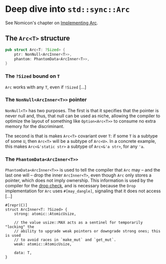 # Deep dive into `std::sync::Arc`

See Nomicon's chapter on [Implementing Arc].

[Implementing Arc]: https://doc.rust-lang.org/nomicon/arc.html
[drop check]: missing

## The `Arc<T>` structure

```rust
pub struct Arc<T: ?Sized> {
    ptr: NonNull<ArcInner<T>>,
    phantom: PhantomData<ArcInner<T>>,
}
```

### The `?Sized` bound on `T`

`Arc` works with any `T`, even if `!Sized` [...]

### The `NonNull<ArcInner<T>>` pointer

`NonNull<T>` has two purposes.  The first is that it specifies that the pointer
is never null and, thus, that null can be used as niche, allowing the compiler
to optimize the layout of something like `Option<Arc<T>>` to consume no extra
memory for the discriminant.

The second is that is makes `Arc<T>` covariant over `T`: if some `T` is a
subtype of some `U`, then `Arc<T>` will be a subtype of `Arc<U>`.  In a concrete
example, this makes `Arc<&'static str>` a subtype of `Arc<&'a str>`, for any
`'a`.

### The `PhantomData<ArcInner<T>>`

`PhantomData<ArcInner<T>>` is used to tell the compiler that `Arc` may – and the
last one will – drop the inner `ArcInner<T>`, even though `Arc` only stores a
pointer, which does not imply ownership.  This information is used by the
compiler for the [drop check], and is necessary because the `Drop`
implementation for `Arc` uses `#[may_dangle]`, signaling that it does not access
[...]


```
#[repr(C)]
struct ArcInner<T: ?Sized> {
    strong: atomic::AtomicUsize,

    // the value usize::MAX acts as a sentinel for temporarily "locking" the
    // ability to upgrade weak pointers or downgrade strong ones; this is used
    // to avoid races in `make_mut` and `get_mut`.
    weak: atomic::AtomicUsize,

    data: T,
}
```
